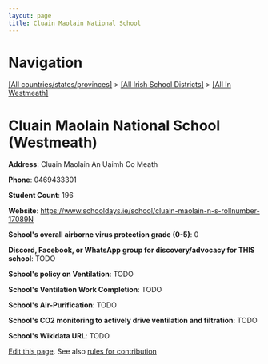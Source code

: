```yaml
---
layout: page
title: Cluain Maolain National School
---
```

# Navigation

[[All countries/states/provinces]](../../..) > [[All Irish School Districts]](../..) > [[All In Westmeath]](..)

# Cluain Maolain National School (Westmeath)

**Address**: Cluain Maolain An Uaimh Co Meath

**Phone**: 0469433301

**Student Count**: 196

**Website**: <https://www.schooldays.ie/school/cluain-maolain-n-s-rollnumber-17089N>

**School's overall airborne virus protection grade (0-5)**: 0

**Discord, Facebook, or WhatsApp group for discovery/advocacy for THIS school**: TODO

**School's policy on Ventilation**: TODO

**School's Ventilation Work Completion**: TODO

**School's Air-Purification**: TODO

**School's CO2 monitoring to actively drive ventilation and filtration**: TODO

**School's Wikidata URL**: TODO


[Edit this page](https://github.com/ventilate-schools/Ireland/edit/main/./Westmeath/Cluain_Maolain_National_School.md). See also [rules for contribution](../../../contribution-rules/)